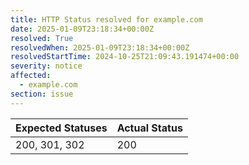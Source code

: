 ```yaml
---
title: HTTP Status resolved for example.com
date: 2025-01-09T23:18:34+00:00Z
resolved: True
resolvedWhen: 2025-01-09T23:18:34+00:00Z
resolvedStartTime: 2024-10-25T21:09:43.191474+00:00
severity: notice
affected:
  - example.com
section: issue
---
```


| Expected Statuses | Actual Status  |
|-------------------|----------------|
| 200, 301, 302 | 200 |
